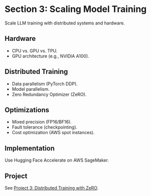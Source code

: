 # Section 3: Scaling Model Training

Scale LLM training with distributed systems and hardware.

## Hardware
- CPU vs. GPU vs. TPU.
- GPU architecture (e.g., NVIDIA A100).

## Distributed Training
- Data parallelism (PyTorch DDP).
- Model parallelism.
- Zero Redundancy Optimizer (ZeRO).

## Optimizations
- Mixed precision (FP16/BF16).
- Fault tolerance (checkpointing).
- Cost optimization (AWS spot instances).

## Implementation
Use Hugging Face Accelerate on AWS SageMaker.

## Project
See [Project 3: Distributed Training with ZeRO](project_3_distributed.md).